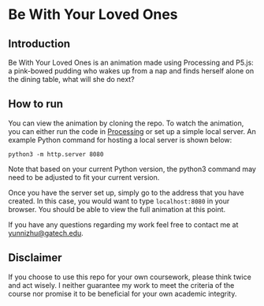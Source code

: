 # Be With Your Loved Ones
## Introduction

Be With Your Loved Ones is an animation made using Processing and P5.js: a pink-bowed pudding who wakes up from a nap and finds herself alone on the dining table, what will she do next?

## How to run

You can view the animation by cloning the repo. To watch the animation, you can either run the code in [Processing](https://processing.org/) or set up a simple local server. An example Python command for hosting a local server is shown below:

`python3 -m http.server 8080`

Note that based on your current Python version, the python3 command may need to be adjusted to fit your current version.

Once you have the server set up, simply go to the address that you have created. In this case, you would want to type `localhost:8080` in your browser. You should be able to view the full animation at this point. 

If you have any questions regarding my work feel free to contact me at <yunnizhu@gatech.edu>.

## Disclaimer

If you choose to use this repo for your own coursework, please think twice and act wisely. I neither guarantee my work to meet the criteria of the course nor promise it to be beneficial for your own academic integrity.
